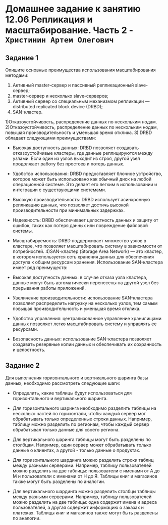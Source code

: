 # Домашнее задание к занятию 12.06 Репликация и масштабирование. Часть 2 - `Христинин Артем Олегович`

## Задание 1

Опишите основные преимущества использования масштабирования методами:

1) Активный master-сервер и пассивный репликационный slave-сервер;
2) master-сервер и несколько slave-серверов;
3) Активный сервер со специальным механизмом репликации — distributed replicated block device (DRBD);
4) SAN-кластер.
 
 1)Отказоустойчивость, распределение данных по нескольким нодам.
 2)Отказоустойчивость, распределение данных по нескольким нодам, повышая производительность и уменьшая время отклика.
 3) DRBD обладает следующими преимуществами:
 - Высокая доступность данных: DRBD позволяет создавать отказоустойчивые кластеры, где данные реплицируются между узлами. Если один из узлов выходит из строя, другой узел продолжает работу без простоев и потерь данных.

 - Удобство использования: DRBD предоставляет блочное устройство, которое может быть использовано как обычный диск на любой операционной системе. Это делает его легким в использовании и интеграции с существующими системами.

 - Высокую производительность: DRBD использует асинхронную репликацию данных, что позволяет достичь высокой производительности при минимальных задержках.

- Надежность: DRBD обеспечивает целостность данных и защиту от ошибок, таких как потеря данных или повреждение файловой системы.

- Масштабируемость: DRBD поддерживает множество узлов в кластере, что позволяет масштабировать систему в зависимости от потребностей.
 4)SAN-кластер (Storage Area Network) — это кластер, в котором используется сеть хранения данных для обеспечения доступа к общим ресурсам хранения. Использование SAN-кластера имеет ряд преимуществ:
 - Высокая доступность данных: в случае отказа узла кластера, данные могут быть автоматически перенесены на другой узел без прерывания работы приложений.

- Увеличение производительности: использование SAN-кластера позволяет распределить нагрузку на несколько узлов, тем самым повышая производительность и уменьшая время отклика.

- Удобство управления: централизованное управление хранилищами данных позволяет легко масштабировать систему и управлять ее ресурсами.

- Безопасность данных: использование SAN-кластера позволяет создавать резервные копии данных и обеспечивать их сохранность и целостность.

## Задание 2

Для выполнения горизонтального и вертикального шаринга базы данных, необходимо рассмотреть следующие шаги:

- Определить, какие таблицы будут использоваться для горизонтального и вертикального шаринга.

- Для горизонтального шаринга необходимо разделить таблицы на несколько частей по горизонтали, чтобы каждый сервер мог обрабатывать только определенные строки данных. Например, таблицу можно разделить по регионам, чтобы каждый сервер обрабатывал только данные для своего региона.

- Для вертикального шаринга таблицы могут быть разделены по столбцам. Например, один сервер может обрабатывать только данные о клиентах, а другой - только данные о продуктах.

- Для горизонтального шардинга можно разделить строки таблиц между разными серверами. Например, таблицу пользователей можно разделить на две таблицы: пользователи с именами от А до М и пользователи с именами от Н до Я. Таблицы книг и магазинов также могут быть разделены по аналогии.

- Для вертикального шардинга можно разделить столбцы таблицы между разными серверами. Например, таблицу пользователей можно разделить на две таблицы: одна содержит имена и адреса пользователей, а другая содержит информацию о заказах и платежах. Таблицы книг и магазинов также могут быть разделены по аналогии.